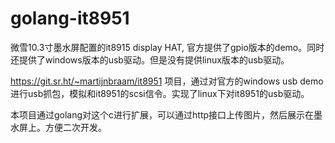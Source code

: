 # golang-it8951

微雪10.3寸墨水屏配置的it8915 display HAT, 官方提供了gpio版本的demo。同时还提供了windows版本的usb驱动。但是没有提供linux版本的usb驱动。

https://git.sr.ht/~martijnbraam/it8951 项目，通过对官方的windows usb demo 进行usb抓包，模拟和it8951的scsi信令。实现了linux下对it8951的usb驱动。

本项目通过golang对这个c进行扩展，可以通过http接口上传图片，然后展示在墨水屏上。方便二次开发。

